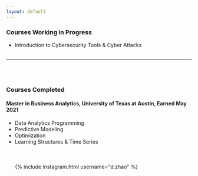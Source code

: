 ```yaml
---
layout: default
---
```


### Courses Working in Progress
* Introduction to Cybersecurity Tools & Cyber Attacks
<br/><br/>

* * *
<br/><br/>
### Courses Completed

#### Master in Business Analytics, University of Texas at Austin, Earned May 2021
* Data Analytics Programming
* Predictive Modeling
* Optimization
* Learning Structures & Time Series
<br/><br/>
<br/><br/>
{% include instagram.html username="d.zhao" %}
